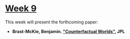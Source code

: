 # [Week 9](https://github.com/benbrastmckie/ModalHistory/tree/master?tab=readme-ov-file#week-9-counterfactual-worlds-brast-mckie-apr-7)

This week will present the forthcoming paper:

- **Brast-McKie, Benjamin. ["Counterfactual Worlds"](https://github.com/benbrastmckie/ModelChecker/blob/master/Counterfactuals.pdf), JPL**
